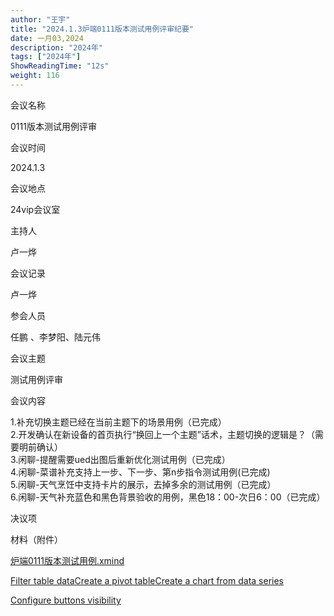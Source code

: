 ```yaml
---
author: "王宇"
title: "2024.1.3炉端0111版本测试用例评审纪要"
date: 一月03,2024
description: "2024年"
tags: ["2024年"]
ShowReadingTime: "12s"
weight: 116
---
```

会议名称

0111版本测试用例评审

会议时间

2024.1.3

会议地点

24vip会议室

主持人

卢一烨

会议记录

卢一烨

参会人员

任鹏 、李梦阳、陆元伟

会议主题

测试用例评审

会议内容

1.补充切换主题已经在当前主题下的场景用例（已完成）  
2.开发确认在新设备的首页执行“换回上一个主题”话术，主题切换的逻辑是？（需要明前确认）  
3.闲聊-提醒需要ued出图后重新优化测试用例（已完成）  
4.闲聊-菜谱补充支持上一步、下一步、第n步指令测试用例(已完成)  
5.闲聊-天气烹饪中支持卡片的展示，去掉多余的测试用例（已完成）  
6.闲聊-天气补充蓝色和黑色背景验收的用例，黑色18：00-次日6：00（已完成）

决议项

  

  

材料（附件）

[炉端0111版本测试用例.xmind](/download/attachments/114678142/%E7%82%89%E7%AB%AF0111%E7%89%88%E6%9C%AC%E6%B5%8B%E8%AF%95%E7%94%A8%E4%BE%8B.xmind?version=1&modificationDate=1704267329506&api=v2)

[Filter table data](#)[Create a pivot table](#)[Create a chart from data series](#)

[Configure buttons visibility](/users/tfac-settings.action)